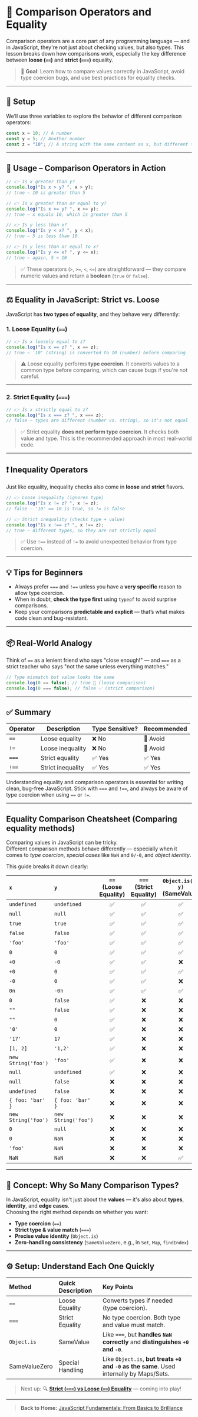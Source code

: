 # **🚀 Comparison Operators and Equality**

Comparison operators are a core part of any programming language — and in JavaScript, they're not just about checking values, but also types. This lesson breaks down how comparisons work, especially the key difference between **loose (`==`)** and **strict (`===`)** equality.

> 📌 **Goal**: Learn how to compare values correctly in JavaScript, avoid type coercion bugs, and use best practices for equality checks.

---

## 🧰 Setup

We’ll use three variables to explore the behavior of different comparison operators:

```js
const x = 10; // A number
const y = 5; // Another number
const z = "10"; // A string with the same content as x, but different type
```

---

## 🔧 Usage – Comparison Operators in Action

```js
// 👉 Is x greater than y?
console.log("Is x > y? ", x > y);
// true — 10 is greater than 5

// 👉 Is x greater than or equal to y?
console.log("Is x >= y? ", x >= y);
// true — x equals 10, which is greater than 5

// 👉 Is y less than x?
console.log("Is y < x? ", y < x);
// true — 5 is less than 10

// 👉 Is y less than or equal to x?
console.log("Is y <= x? ", y <= x);
// true — again, 5 < 10
```

> ✅ These operators (`>`, `>=`, `<`, `<=`) are straightforward — they compare numeric values and return a **boolean** (`true` or `false`).

---

## **⚖️ Equality in JavaScript: Strict vs. Loose**

JavaScript has **two types of equality**, and they behave very differently:

### 1. Loose Equality (`==`)

```js
// 👉 Is x loosely equal to z?
console.log("Is x == z? ", x == z);
// true — '10' (string) is converted to 10 (number) before comparing
```

> ⚠️ Loose equality performs **type coercion**. It converts values to a common type before comparing, which can cause bugs if you're not careful.

---

### 2. Strict Equality (`===`)

```js
// 👉 Is x strictly equal to z?
console.log("Is x === z? ", x === z);
// false — types are different (number vs. string), so it's not equal
```

> ✅ Strict equality **does not perform type coercion**. It checks both value and type. This is the recommended approach in most real-world code.

---

## ❗ Inequality Operators

Just like equality, inequality checks also come in **loose** and **strict** flavors.

```js
// 👉 Loose inequality (ignores type)
console.log("Is x != z? ", x != z);
// false — '10' == 10 is true, so != is false

// 👉 Strict inequality (checks type + value)
console.log("Is x !== z? ", x !== z);
// true — different types, so they are not strictly equal
```

> ✅ Use `!==` instead of `!=` to avoid unexpected behavior from type coercion.

---

## 💡 Tips for Beginners

- Always prefer `===` and `!==` unless you have a **very specific** reason to allow type coercion.
- When in doubt, **check the type first** using `typeof` to avoid surprise comparisons.
- Keep your comparisons **predictable and explicit** — that’s what makes code clean and bug-resistant.

---

## 📦 Real-World Analogy

Think of `==` as a lenient friend who says "close enough!" — and `===` as a strict teacher who says "not the same unless everything matches."

```js
// Type mismatch but value looks the same
console.log(0 == false); // true 😬 (loose comparison)
console.log(0 === false); // false ✅ (strict comparison)
```

---

## ✅ Summary

| Operator | Description       | Type Sensitive? | Recommended |
| -------- | ----------------- | --------------- | ----------- |
| `==`     | Loose equality    | ❌ No           | 🚫 Avoid    |
| `!=`     | Loose inequality  | ❌ No           | 🚫 Avoid    |
| `===`    | Strict equality   | ✅ Yes          | ✅ Yes      |
| `!==`    | Strict inequality | ✅ Yes          | ✅ Yes      |

Understanding equality and comparison operators is essential for writing clean, bug-free JavaScript. Stick with `===` and `!==`, and always be aware of type coercion when using `==` or `!=`.

---

## Equality Comparison Cheatsheet (Comparing equality methods)

Comparing values in JavaScript can be tricky.  
Different comparison methods behave differently — especially when it comes to _type coercion_, _special cases_ like `NaN` and `0/-0`, and _object identity_.

This guide breaks it down clearly:

| `x`                 | `y`                 | `==` (Loose Equality) | `===` (Strict Equality) | `Object.is(x, y)` (SameValue) | SameValueZero (e.g., `Map`, `Set`) |
| :------------------ | :------------------ | :-------------------: | :---------------------: | :---------------------------: | :--------------------------------: |
| `undefined`         | `undefined`         |          ✅           |           ✅            |              ✅               |                 ✅                 |
| `null`              | `null`              |          ✅           |           ✅            |              ✅               |                 ✅                 |
| `true`              | `true`              |          ✅           |           ✅            |              ✅               |                 ✅                 |
| `false`             | `false`             |          ✅           |           ✅            |              ✅               |                 ✅                 |
| `'foo'`             | `'foo'`             |          ✅           |           ✅            |              ✅               |                 ✅                 |
| `0`                 | `0`                 |          ✅           |           ✅            |              ✅               |                 ✅                 |
| `+0`                | `-0`                |          ✅           |           ✅            |              ❌               |                 ✅                 |
| `+0`                | `0`                 |          ✅           |           ✅            |              ✅               |                 ✅                 |
| `-0`                | `0`                 |          ✅           |           ✅            |              ❌               |                 ✅                 |
| `0n`                | `-0n`               |          ✅           |           ✅            |              ✅               |                 ✅                 |
| `0`                 | `false`             |          ✅           |           ❌            |              ❌               |                 ❌                 |
| `""`                | `false`             |          ✅           |           ❌            |              ❌               |                 ❌                 |
| `""`                | `0`                 |          ✅           |           ❌            |              ❌               |                 ❌                 |
| `'0'`               | `0`                 |          ✅           |           ❌            |              ❌               |                 ❌                 |
| `'17'`              | `17`                |          ✅           |           ❌            |              ❌               |                 ❌                 |
| `[1, 2]`            | `'1,2'`             |          ✅           |           ❌            |              ❌               |                 ❌                 |
| `new String('foo')` | `'foo'`             |          ✅           |           ❌            |              ❌               |                 ❌                 |
| `null`              | `undefined`         |          ✅           |           ❌            |              ❌               |                 ❌                 |
| `null`              | `false`             |          ❌           |           ❌            |              ❌               |                 ❌                 |
| `undefined`         | `false`             |          ❌           |           ❌            |              ❌               |                 ❌                 |
| `{ foo: 'bar' }`    | `{ foo: 'bar' }`    |          ❌           |           ❌            |              ❌               |                 ❌                 |
| `new String('foo')` | `new String('foo')` |          ❌           |           ❌            |              ❌               |                 ❌                 |
| `0`                 | `null`              |          ❌           |           ❌            |              ❌               |                 ❌                 |
| `0`                 | `NaN`               |          ❌           |           ❌            |              ❌               |                 ❌                 |
| `'foo'`             | `NaN`               |          ❌           |           ❌            |              ❌               |                 ❌                 |
| `NaN`               | `NaN`               |          ❌           |           ❌            |              ✅               |                 ✅                 |

---

## 🎯 Concept: Why So Many Comparison Types?

In JavaScript, equality isn't just about the **values** — it's also about **types**, **identity**, and **edge cases**.  
Choosing the right method depends on whether you want:

- **Type coercion** (`==`)
- **Strict type & value match** (`===`)
- **Precise value identity** (`Object.is`)
- **Zero-handling consistency** (`SameValueZero`, e.g., in `Set`, `Map`, `findIndex`)

---

## ⚙️ Setup: Understand Each One Quickly

| Method        | Quick Description | Key Points                                                                                |
| :------------ | :---------------- | :---------------------------------------------------------------------------------------- |
| `==`          | Loose Equality    | Converts types if needed (type coercion).                                                 |
| `===`         | Strict Equality   | No type coercion. Both type and value must match.                                         |
| `Object.is`   | SameValue         | Like `===`, but **handles `NaN` correctly** and **distinguishes `+0` and `-0`**.          |
| SameValueZero | Special Handling  | Like `Object.is`, **but treats `+0` and `-0` as the same**. Used internally by Maps/Sets. |

> Next up: 🔍 [**Strict (`===`) vs Loose (`==`) Equality**](./04-strict-vs-loose-equality.md) — coming into play!

---

> **Back to Home:** [JavaScript Fundamentals: From Basics to Brilliance](../index.md)
